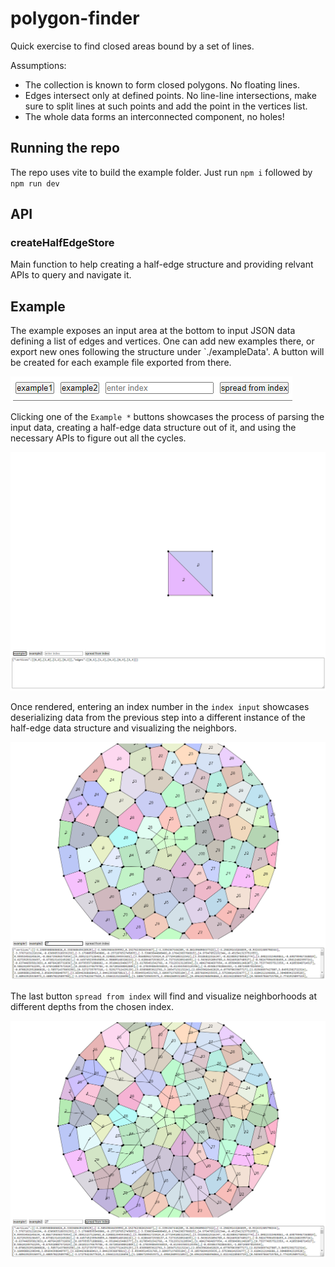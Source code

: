 # polygon-finder
Quick exercise to find closed areas bound by a set of lines.

Assumptions:
- The collection is known to form closed polygons. No floating lines.
- Edges intersect only at defined points. No line-line intersections, make sure to split lines at such points and add the point in the vertices list.
- The whole data forms an interconnected component, no holes!

## Running the repo
The repo uses vite to build the example folder. Just run `npm i` followed by `npm run dev`

## API
### createHalfEdgeStore
Main function to help creating a half-edge structure and providing relvant APIs to query and navigate it.

## Example
The example exposes an input area at the bottom to input JSON data defining a list of edges and vertices.
One can add new examples there, or export new ones following the structure under `./exampleData'. 
A button will be created for each example file exported from there.

![](img/2022-07-20-03-56-16.png)

Clicking one of the `Example *` buttons showcases the process of parsing the input data, creating a half-edge data structure out of it, and using the necessary APIs to figure out all the cycles.

![](img/2022-07-20-03-55-38.png)

Once rendered, entering an index number in the `index input` showcases deserializing data from the previous step into a different instance of the half-edge data structure and visualizing the neighbors.

![](img/2022-07-20-03-56-52.png)

The last button `spread from index` will find and visualize neighborhoods at different depths from the chosen index.

![](img/2022-07-20-03-57-11.png)